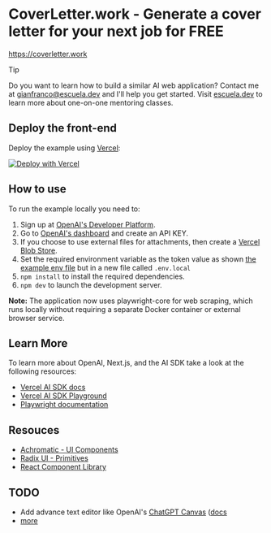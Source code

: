 # CoverLetter.work - Generate a cover letter for your next job for FREE

<https://coverletter.work>

> [!TIP]
> Do you want to learn how to build a similar AI web application? Contact me at [gianfranco@escuela.dev](mailto:gianfranco@escuela.dev) and I'll help you get started.
> Visit [escuela.dev](https://escuela.dev) to learn more about one-on-one mentoring classes.

## Deploy the front-end

Deploy the example using [Vercel](https://vercel.com?utm_source=github&utm_medium=readme&utm_campaign=ai-sdk-example):

[![Deploy with Vercel](https://vercel.com/button)](https://vercel.com/new/clone?repository-url=https%3A%2F%2Fgithub.com%2Fvercel%2Fai%2Ftree%2Fmain%2Fexamples%2Fnext-openai&env=OPENAI_API_KEY&project-name=ai-sdk-next-openai&repository-name=ai-sdk-next-openai)


## How to use

To run the example locally you need to:

1. Sign up at [OpenAI's Developer Platform](https://platform.openai.com/signup).
2. Go to [OpenAI's dashboard](https://platform.openai.com/account/api-keys) and create an API KEY.
3. If you choose to use external files for attachments, then create a [Vercel Blob Store](https://vercel.com/docs/storage/vercel-blob).
4. Set the required environment variable as the token value as shown [the example env file](./.env.local.example) but in a new file called `.env.local`
5. `npm install` to install the required dependencies.
6. `npm dev` to launch the development server.

**Note:** The application now uses playwright-core for web scraping, which runs locally without requiring a separate Docker container or external browser service.

## Learn More

To learn more about OpenAI, Next.js, and the AI SDK take a look at the following resources:

- [Vercel AI SDK docs](https://sdk.vercel.ai/docs)
- [Vercel AI SDK Playground](https://sdk.vercel.ai/playground)
- [Playwright documentation](https://playwright.dev/docs/intro)

## Resouces

- [Achromatic - UI Components](https://www.radix-ui.com/docs/primitives/components/accordion)
- [Radix UI - Primitives](https://www.radix-ui.com/primitives)
- [React Component Library](https://makerkit.dev/blocks/marketing/newsletter)

## TODO

- Add advance text editor like OpenAI's [ChatGPT Canvas](https://openai.com/index/introducing-canvas/) ([docs](https://help.openai.com/en/articles/9930697-what-is-the-canvas-feature-in-chatgpt-and-how-do-i-use-it)
- [more](./todo.txt)
